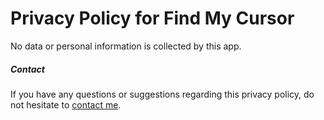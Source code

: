 # Privacy Policy for Find My Cursor

No data or personal information is collected by this app.

##### Contact

If you have any questions or suggestions regarding this privacy policy, do not hesitate to [contact me](https://clemstation.com/contact).